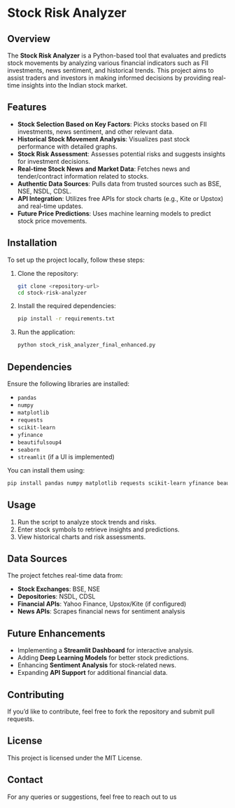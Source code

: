 # Stock Risk Analyzer

## Overview

The **Stock Risk Analyzer** is a Python-based tool that evaluates and predicts stock movements by analyzing various financial indicators such as FII investments, news sentiment, and historical trends. This project aims to assist traders and investors in making informed decisions by providing real-time insights into the Indian stock market.

## Features

- **Stock Selection Based on Key Factors**: Picks stocks based on FII investments, news sentiment, and other relevant data.
- **Historical Stock Movement Analysis**: Visualizes past stock performance with detailed graphs.
- **Stock Risk Assessment**: Assesses potential risks and suggests insights for investment decisions.
- **Real-time Stock News and Market Data**: Fetches news and tender/contract information related to stocks.
- **Authentic Data Sources**: Pulls data from trusted sources such as BSE, NSE, NSDL, CDSL.
- **API Integration**: Utilizes free APIs for stock charts (e.g., Kite or Upstox) and real-time updates.
- **Future Price Predictions**: Uses machine learning models to predict stock price movements.

## Installation

To set up the project locally, follow these steps:

1. Clone the repository:
   ```bash
   git clone <repository-url>
   cd stock-risk-analyzer
   ```
2. Install the required dependencies:
   ```bash
   pip install -r requirements.txt
   ```
3. Run the application:
   ```bash
   python stock_risk_analyzer_final_enhanced.py
   ```

## Dependencies

Ensure the following libraries are installed:

- `pandas`
- `numpy`
- `matplotlib`
- `requests`
- `scikit-learn`
- `yfinance`
- `beautifulsoup4`
- `seaborn`
- `streamlit` (if a UI is implemented)

You can install them using:

```bash
pip install pandas numpy matplotlib requests scikit-learn yfinance beautifulsoup4 seaborn streamlit
```

## Usage

1. Run the script to analyze stock trends and risks.
2. Enter stock symbols to retrieve insights and predictions.
3. View historical charts and risk assessments.

## Data Sources

The project fetches real-time data from:

- **Stock Exchanges**: BSE, NSE
- **Depositories**: NSDL, CDSL
- **Financial APIs**: Yahoo Finance, Upstox/Kite (if configured)
- **News APIs**: Scrapes financial news for sentiment analysis

## Future Enhancements

- Implementing a **Streamlit Dashboard** for interactive analysis.
- Adding **Deep Learning Models** for better stock predictions.
- Enhancing **Sentiment Analysis** for stock-related news.
- Expanding **API Support** for additional financial data.

## Contributing

If you’d like to contribute, feel free to fork the repository and submit pull requests.

## License

This project is licensed under the MIT License.

## Contact

For any queries or suggestions, feel free to reach out to us

